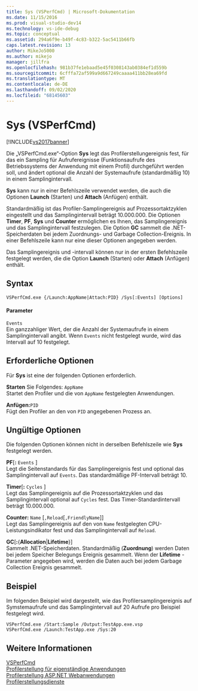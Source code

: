 ```yaml
---
title: Sys (VSPerfCmd) | Microsoft-Dokumentation
ms.date: 11/15/2016
ms.prod: visual-studio-dev14
ms.technology: vs-ide-debug
ms.topic: conceptual
ms.assetid: 294a6f9e-b49f-4c83-b322-5ac5411b66fb
caps.latest.revision: 13
author: MikeJo5000
ms.author: mikejo
manager: jillfra
ms.openlocfilehash: 981b37fe1ebaad5e45f0308143ab0384ef1d559b
ms.sourcegitcommit: 6cfffa72af599a9d667249caaaa411bb28ea69fd
ms.translationtype: MT
ms.contentlocale: de-DE
ms.lasthandoff: 09/02/2020
ms.locfileid: "68145603"
---
```

# <a name="sys-vsperfcmd"></a>Sys (VSPerfCmd)
[!INCLUDE[vs2017banner](../includes/vs2017banner.md)]

Die „VSPerfCmd.exe“-Option **Sys** legt das Profilerstellungereignis fest, für das ein Sampling für Aufrufereignisse (Funktionsaufrufe des Betriebssystems der Anwendung mit einem Profil) durchgeführt werden soll, und ändert optional die Anzahl der Systemaufrufe (standardmäßig 10) in einem Samplingintervall.  
  
 **Sys** kann nur in einer Befehlszeile verwendet werden, die auch die Optionen **Launch** (Starten) und **Attach** (Anfügen) enthält.  
  
 Standardmäßig ist das Profiler-Samplingereignis auf Prozessortaktzyklen eingestellt und das Samplingintervall beträgt 10.000.000. Die Optionen **Timer**, **PF**, **Sys** und **Counter** ermöglichen es Ihnen, das Samplingereignis und das Samplingintervall festzulegen. Die Option **GC** sammelt die .NET-Speicherdaten bei jedem Zuordnungs- und Garbage Collection-Ereignis. In einer Befehlszeile kann nur eine dieser Optionen angegeben werden.  
  
 Das Samplingereignis und -intervall können nur in der ersten Befehlszeile festgelegt werden, die die Option **Launch** (Starten) oder **Attach** (Anfügen) enthält.  
  
## <a name="syntax"></a>Syntax  
  
```  
VSPerfCmd.exe {/Launch:AppName|Attach:PID} /Sys[:Events] [Options]  
```  
  
#### <a name="parameters"></a>Parameter  
 `Events`  
 Ein ganzzahliger Wert, der die Anzahl der Systemaufrufe in einem Samplingintervall angibt. Wenn `Events` nicht festgelegt wurde, wird das Intervall auf 10 festgelegt.  
  
## <a name="required-options"></a>Erforderliche Optionen  
 Für **Sys** ist eine der folgenden Optionen erforderlich.  
  
 **Starten** Sie Folgendes: `AppName`  
 Startet den Profiler und die von `AppName` festgelegten Anwendungen.  
  
 **Anfügen:**`PID`  
 Fügt den Profiler an den von `PID` angegebenen Prozess an.  
  
## <a name="invalid-options"></a>Ungültige Optionen  
 Die folgenden Optionen können nicht in derselben Befehlszeile wie **Sys** festgelegt werden.  
  
 **PF**[**:** `Events` ]  
 Legt die Seitenstandards für das Samplingereignis fest und optional das Samplingintervall auf `Events`. Das standardmäßige PF-Intervall beträgt 10.  
  
 **Timer**[**:** `Cycles` ]  
 Legt das Samplingereignis auf die Prozessortaktzyklen und das Samplingintervall optional auf `Cycles` fest. Das Timer-Standardintervall beträgt 10.000.000.  
  
 **Counter:** `Name` [`,Reload`[`,FriendlyName`]]  
 Legt das Samplingereignis auf den von `Name` festgelegten CPU-Leistungsindikator fest und das Samplingintervall auf `Reload`.  
  
 **GC**[**:**{**Allocation**|**Lifetime**}]  
 Sammelt .NET-Speicherdaten. Standardmäßig (**Zuordnung**) werden Daten bei jedem Speicher Belegungs Ereignis gesammelt. Wenn der **Lifetime** -Parameter angegeben wird, werden die Daten auch bei jedem Garbage Collection Ereignis gesammelt.  
  
## <a name="example"></a>Beispiel  
 Im folgenden Beispiel wird dargestellt, wie das Profilersamplingereignis auf Symstemaufrufe und das Samplingintervall auf 20 Aufrufe pro Beispiel festgelegt wird.  
  
```  
VSPerfCmd.exe /Start:Sample /Output:TestApp.exe.vsp  
VSPerfCmd.exe /Launch:TestApp.exe /Sys:20  
```  
  
## <a name="see-also"></a>Weitere Informationen  
 [VSPerfCmd](../profiling/vsperfcmd.md)   
 [Profilerstellung für eigenständige Anwendungen](../profiling/command-line-profiling-of-stand-alone-applications.md)   
 [Profilerstellung ASP.NET Webanwendungen](../profiling/command-line-profiling-of-aspnet-web-applications.md)   
 [Profilerstellungsdienste](../profiling/command-line-profiling-of-services.md)
